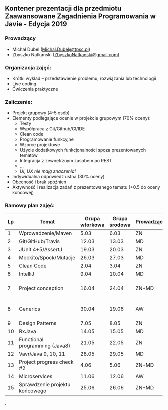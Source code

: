 ## Kontener prezentacji dla przedmiotu Zaawansowane Zagadnienia Programowania w Javie - Edycja 2019

### Prowadzący 
- Michal Dubel (Michal.Dubel@ttpsc.pl)
- Zbyszko Natkanski (ZbyszkoNatkanski@gmail.com)

### Organizacja zajęć:
- Krótki wykład – przedstawienie problemu, rozwiązania lub technologii
- Live coding
- Ćwiczenia praktyczne

### Zaliczenie:
- Projekt grupowy (4-5 osób)
- Elementy podlegające ocenie w projekcie grupowym (70% oceny):
  - Testy
  - Współpraca z Git/Github/CI/IDE
  - Clean code
  - Programowanie funkcyjne
  - Wzorce projektowe
  - Użycie dodatkowych funkcjonalności spoza prezentowanych tematów
  - Integracja z zewnętrznym zasobem po REST
  - ...
  - *UI, UX nie mają znaczenia!*
- Indywidualna odpowiedź ustna (30% oceny)
- Obecność i brak spóźnień
- Aktywność i realizacja zadań z prezentowanego tematu (+0.5 do oceny końcowej)

### Ramowy plan zajęć: 
Lp | Temat | Grupa wtorkowa | Grupa środowa | Prowadzący | Uwagi
--- | --- | --- | --- | --- | --- 
1 | Wprowadzenie/Maven | 5.03 | 6.03 | ZN | 
2 | Git/GitHub/Travis | 12.03 | 13.03 | MD | 
3 | JUnit 4+5/AssertJ | 19.03 | 20.03 | ZN | 
4 | Mockito/Spock/Mutacje | 26.03 | 27.03 | MD |
5 | Clean Code | 2.04 | 3.04 | ZN |
6 | IntelliJ | 9.04 | 10.04 | MD | 
7 | Project conception | 16.04 | 24.04 | ZN+MD | Zmiany w kalendarzu akademickim
8 | Generics | 30.04 | 19.06 | AW | Zmiany w kalendarzu akademickim
9 | Design Patterns | 7.05 | 8.05 | ZN |
10 | RxJava | 14.05 | 15.05 | MD | 
11 | Functional programming (Java8) | 21.05 | 22.05 | ZN | 
12 | Vavr/Java 9, 10, 11 | 28.05 | 29.05 | MD | 
13 | Project progress check #2 | 4.06 | 5.06 | ZN+MD | 
14 | Microservices | 11.06 | 12.06 | AW | 
15 | Sprawdzenie projektu końcowego | 25.06 | 26.06 | ZN+MD | 

.
